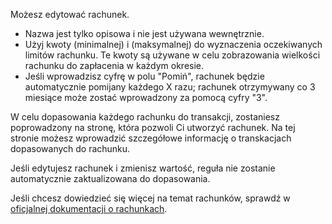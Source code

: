 Możesz edytować rachunek.

* Nazwa jest tylko opisowa i nie jest używana wewnętrznie.
* Użyj kwoty (minimalnej) i (maksymalnej) do wyznaczenia oczekiwanych limitów rachunku. Te kwoty są używane w celu zobrazowania wielkości rachunku do zapłacenia w każdym okresie.
* Jeśli wprowadzisz cyfrę w polu "Pomiń", rachunek będzie automatycznie pomijany każdego X razu; rachunek otrzymywany co 3 miesiące może zostać wprowadzony za pomocą cyfry "3".

W celu dopasowania każdego rachunku do transakcji, zostaniesz poprowadzony na stronę, która pozwoli Ci utworzyć rachunek. Na tej stronie możesz wprowadzić szczegółowe informację o transkacjach dopasowanych do rachunku.

Jeśli edytujesz rachunek i zmienisz wartość, reguła nie zostanie automatycznie zaktualizowana do dopasowania.

Jeśli chcesz dowiedzieć się więcej na temat rachunków, sprawdź w [oficjalnej dokumentacji o rachunkach](https://firefly-iii.readthedocs.io/en/latest/advanced/bills.html).